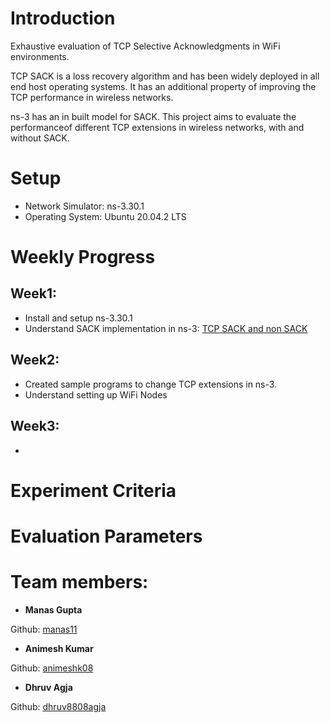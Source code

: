 # Introduction
​Exhaustive evaluation of TCP Selective 
Acknowledgments in WiFi environments.

TCP SACK is a loss recovery algorithm and has been widely deployed in all end host
operating systems. It has an additional property of improving the TCP performance in wireless networks. 

ns-3 has an in built model for SACK. This project aims to evaluate the performanceof different TCP extensions in wireless networks, with and without SACK.

# Setup
- Network Simulator: ns-3.30.1 
- Operating System: Ubuntu 20.04.2 LTS

# Weekly Progress

## Week1: 
- Install and setup ns-3.30.1
- Understand SACK implementation in ns-3: [TCP SACK and non SACK](https://www.nsnam.org/docs/models/html/tcp.html#tcp-sack-and-non-sack)

## Week2:
- Created sample programs to change TCP extensions in ns-3.
- Understand setting up WiFi Nodes 

## Week3:
- 

# Experiment Criteria


# Evaluation Parameters


# Team members: 
* **Manas Gupta**
    
 Github: [manas11](https://github.com/manas11)
    
* **Animesh Kumar**
    
 Github: [animeshk08](https://github.com/animeshk08)

* **Dhruv Agja**
   
 Github: [dhruv8808agja](https://github.com/dhruv8808agja)